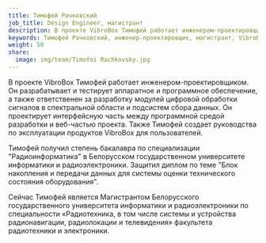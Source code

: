 ```yaml
---
title: Тимофей Рачковский
job_title: Design Engineer, магистрант
description: В проекте VibroBox Тимофей работает инженером-проектировщиком. Он разрабатывает и тестирует аппаратное и программное обеспечение, а также ответственен за разработку модулей цифровой обработки сигналов в спектральной области и подсистем сбора данных.
keywords: Тимофей Рачковский, инженер-проектировщик, магистрант, VibroBox, цифровая обработка сигналов, тестирование программного обеспечения, тестирование аппаратного обеспечения.
weight: 50
share:
  image: img/team/Timofei Rachkovsky.jpg
---
```

В проекте VibroBox Тимофей работает инженером-проектировщиком. Он разрабатывает и тестирует аппаратное и программное обеспечение, а также ответственен за разработку модулей цифровой обработки сигналов в спектральной области и подсистем сбора данных. Он проектирует интерфейсную часть между программной средой разработки и веб-частью проекта. Также Тимофей создает руководства по эксплуатации продуктов VibroBox для пользователей.  

Тимофей получил степень бакалавра по специализации "Радиоинформатика" в Белорусском государственном университете информатики и радиоэлектроники. Защитил диплом по теме "Блок накопления и передачи данных для системы оценки технического состояния оборудования". 

Сейчас Тимофей является Магистрантом Белорусского государственного университета информатики и радиоэлектроники по специальности «Радиотехника, в том числе системы и устройства радионавигации, радиолокации и телевидения» факультета радиотехники и электроники.
